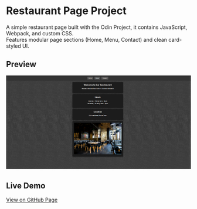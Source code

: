 # Restaurant Page Project

A simple restaurant page built with the Odin Project, it contains JavaScript, Webpack, and custom CSS.  
Features modular page sections (Home, Menu, Contact) and clean card-styled UI.

## Preview
![screenshot](./src/images/Screenshot%20from%202025-07-08%2011-32-04.png)

## Live Demo 
[View on GitHub Page](https://tribulae.github.io/restaurant-page/)

